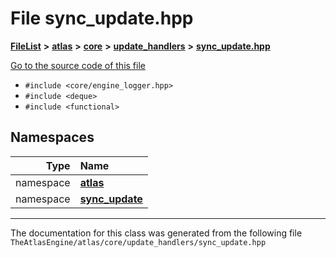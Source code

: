 

# File sync\_update.hpp



[**FileList**](files.md) **>** [**atlas**](dir_1e6ffef027cfcf7ded3287660b505c9f.md) **>** [**core**](dir_ab5f97e7ae27ba905c508150b2df25d1.md) **>** [**update\_handlers**](dir_e4a875ec04a9822d1a20b5830cf2827b.md) **>** [**sync\_update.hpp**](sync__update_8hpp.md)

[Go to the source code of this file](sync__update_8hpp_source.md)



* `#include <core/engine_logger.hpp>`
* `#include <deque>`
* `#include <functional>`













## Namespaces

| Type | Name |
| ---: | :--- |
| namespace | [**atlas**](namespaceatlas.md) <br> |
| namespace | [**sync\_update**](namespaceatlas_1_1sync__update.md) <br> |





















































------------------------------
The documentation for this class was generated from the following file `TheAtlasEngine/atlas/core/update_handlers/sync_update.hpp`

